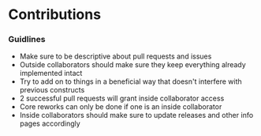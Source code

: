 # Contributions

### Guidlines
- Make sure to be descriptive about pull requests and issues
- Outside collaborators should make sure they keep everything already implemented intact
- Try to add on to things in a beneficial way that doesn't interfere with previous constructs
- 2 successful pull requests will grant inside collaborator access
- Core reworks can only be done if one is an inside collaborator
- Inside collaborators should make sure to update releases and other info pages accordingly
